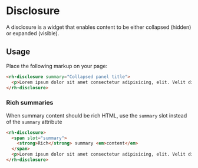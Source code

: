# Disclosure

A disclosure is a widget that enables content to be either
collapsed (hidden) or expanded (visible).

## Usage

Place the following markup on your page:

```html
<rh-disclosure summary="Collapsed panel title">
  <p>Lorem ipsum dolor sit amet consectetur adipisicing, elit. Velit distinctio, nesciunt nobis sit.</p>
</rh-disclosure>
```

### Rich summaries

When summary content should be rich HTML, use the `summary` slot instead of the `summary` attribute

```html
<rh-disclosure>
  <span slot="summary">
    <strong>Rich</strong> summary <em>content</em>
  </span>
  <p>Lorem ipsum dolor sit amet consectetur adipisicing, elit. Velit distinctio, nesciunt nobis sit.</p>
</rh-disclosure>
```
